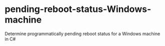 # pending-reboot-status-Windows-machine
Determine programmatically pending reboot status for a Windows machine in C#

